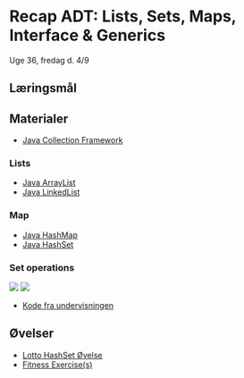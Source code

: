 <!-- JS use if these pages are used as githubpages. can be deleted if used elsewhere -->
<script src="https://code.jquery.com/jquery-3.2.1.min.js"></script>
<script src="script.js"></script>

# Recap ADT: Lists, Sets, Maps, Interface & Generics

Uge 36, fredag d. 4/9   

## Læringsmål

## Materialer
* [Java Collection Framework](/img/JavaCollectionFramework.png)

### Lists
* [Java ArrayList](https://www.w3schools.com/java/java_arraylist.asp)
* [Java LinkedList](https://www.w3schools.com/java/java_linkedlist.asp)

### Map
* [Java HashMap](https://www.w3schools.com/java/java_hashmap.asp)
* [Java HashSet](https://www.w3schools.com/java/java_hashset.asp)

### Set operations
![](/img/Set_operations.png)
![](/img/Set_operation.png)


* [Kode fra undervisningen]()

## Øvelser

* [Lotto HashSet Øvelse](w36_lotto_ex.md)
* [Fitness Exercise(s)](w36_fitness_ex.md)
